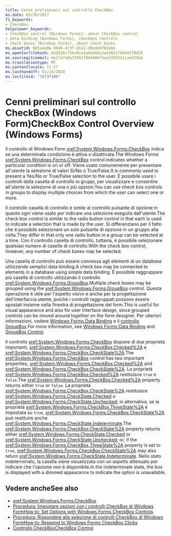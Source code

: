 ```yaml
---
title: Cenni preliminari sul controllo CheckBox
ms.date: 03/30/2017
f1_keywords:
- CheckBox
helpviewer_keywords:
- CheckBox control [Windows Forms], about CheckBox control
- data binding [Windows Forms], checkbox controls
- check boxes [Windows Forms], about check boxes
ms.assetid: 085a4e0b-9046-473f-b141-d0edddfb2ebb
ms.openlocfilehash: b42816cf1bc0ce1ab6db0a2a436b17b0d4370d59
ms.sourcegitcommit: de17a7a0a37042f0d4406f5ae5393531caeb25ba
ms.translationtype: MT
ms.contentlocale: it-IT
ms.lasthandoff: 01/24/2020
ms.locfileid: "76737100"
---
```

# <a name="checkbox-control-overview-windows-forms"></a><span data-ttu-id="c9e6d-102">Cenni preliminari sul controllo CheckBox (Windows Form)</span><span class="sxs-lookup"><span data-stu-id="c9e6d-102">CheckBox Control Overview (Windows Forms)</span></span>
<span data-ttu-id="c9e6d-103">Il controllo di Windows Form <xref:System.Windows.Forms.CheckBox> indica se una determinata condizione è attiva o disattivata.</span><span class="sxs-lookup"><span data-stu-id="c9e6d-103">The Windows Forms <xref:System.Windows.Forms.CheckBox> control indicates whether a particular condition is on or off.</span></span> <span data-ttu-id="c9e6d-104">Viene usato comunemente per presentare all'utente la selezione di valori Sì/No o True/False.</span><span class="sxs-lookup"><span data-stu-id="c9e6d-104">It is commonly used to present a Yes/No or True/False selection to the user.</span></span> <span data-ttu-id="c9e6d-105">È possibile usare i controlli della casella di controllo in gruppi, per visualizzare e consentire all'utente la selezione di una o più opzioni.</span><span class="sxs-lookup"><span data-stu-id="c9e6d-105">You can use check box controls in groups to display multiple choices from which the user can select one or more.</span></span>  
  
 <span data-ttu-id="c9e6d-106">Il controllo casella di controllo è simile al controllo pulsante di opzione in quanto ogni viene usato per indicare una selezione eseguita dall'utente.</span><span class="sxs-lookup"><span data-stu-id="c9e6d-106">The check box control is similar to the radio button control in that each is used to indicate a selection that is made by the user.</span></span> <span data-ttu-id="c9e6d-107">Si differenziano per il fatto che è possibile selezionare un solo pulsante di opzione in un gruppo alla volta.</span><span class="sxs-lookup"><span data-stu-id="c9e6d-107">They differ in that only one radio button in a group can be selected at a time.</span></span> <span data-ttu-id="c9e6d-108">Con il controllo casella di controllo, tuttavia, è possibile selezionare qualsiasi numero di caselle di controllo.</span><span class="sxs-lookup"><span data-stu-id="c9e6d-108">With the check box control, however, any number of check boxes may be selected.</span></span>  
  
 <span data-ttu-id="c9e6d-109">Una casella di controllo può essere connessa agli elementi di un database utilizzando semplici data binding.</span><span class="sxs-lookup"><span data-stu-id="c9e6d-109">A check box may be connected to elements in a database using simple data binding.</span></span> <span data-ttu-id="c9e6d-110">È possibile raggruppare più caselle di controllo utilizzando il controllo <xref:System.Windows.Forms.GroupBox>.</span><span class="sxs-lookup"><span data-stu-id="c9e6d-110">Multiple check boxes may be grouped using the <xref:System.Windows.Forms.GroupBox> control.</span></span> <span data-ttu-id="c9e6d-111">Questa operazione è utile per l'aspetto visivo e anche per la progettazione dell'interfaccia utente, poiché i controlli raggruppati possono essere spostati insieme nella finestra di progettazione del form.</span><span class="sxs-lookup"><span data-stu-id="c9e6d-111">This is useful for visual appearance and also for user interface design, since grouped controls can be moved around together on the form designer.</span></span> <span data-ttu-id="c9e6d-112">Per ulteriori informazioni, vedere [Windows Forms Data Binding](../windows-forms-data-binding.md) e il [controllo GroupBox](groupbox-control-windows-forms.md).</span><span class="sxs-lookup"><span data-stu-id="c9e6d-112">For more information, see [Windows Forms Data Binding](../windows-forms-data-binding.md) and [GroupBox Control](groupbox-control-windows-forms.md).</span></span>  
  
 <span data-ttu-id="c9e6d-113">Il controllo <xref:System.Windows.Forms.CheckBox> dispone di due proprietà importanti, <xref:System.Windows.Forms.CheckBox.Checked%2A> e <xref:System.Windows.Forms.CheckBox.CheckState%2A>.</span><span class="sxs-lookup"><span data-stu-id="c9e6d-113">The <xref:System.Windows.Forms.CheckBox> control has two important properties, <xref:System.Windows.Forms.CheckBox.Checked%2A> and <xref:System.Windows.Forms.CheckBox.CheckState%2A>.</span></span> <span data-ttu-id="c9e6d-114">La proprietà <xref:System.Windows.Forms.CheckBox.Checked%2A> restituisce `true` o `false`.</span><span class="sxs-lookup"><span data-stu-id="c9e6d-114">The <xref:System.Windows.Forms.CheckBox.Checked%2A> property returns either `true` or `false`.</span></span> <span data-ttu-id="c9e6d-115">La proprietà <xref:System.Windows.Forms.CheckBox.CheckState%2A> restituisce <xref:System.Windows.Forms.CheckState.Checked> o <xref:System.Windows.Forms.CheckState.Unchecked>; in alternativa, se la proprietà <xref:System.Windows.Forms.CheckBox.ThreeState%2A> è impostata su `true`, <xref:System.Windows.Forms.CheckBox.CheckState%2A> può restituire anche <xref:System.Windows.Forms.CheckState.Indeterminate>.</span><span class="sxs-lookup"><span data-stu-id="c9e6d-115">The <xref:System.Windows.Forms.CheckBox.CheckState%2A> property returns either <xref:System.Windows.Forms.CheckState.Checked> or <xref:System.Windows.Forms.CheckState.Unchecked>; or, if the <xref:System.Windows.Forms.CheckBox.ThreeState%2A> property is set to `true`, <xref:System.Windows.Forms.CheckBox.CheckState%2A> may also return <xref:System.Windows.Forms.CheckState.Indeterminate>.</span></span> <span data-ttu-id="c9e6d-116">Nello stato indeterminato, la casella viene visualizzata con un aspetto attenuato per indicare che l'opzione non è disponibile.</span><span class="sxs-lookup"><span data-stu-id="c9e6d-116">In the indeterminate state, the box is displayed with a dimmed appearance to indicate the option is unavailable.</span></span>  
  
## <a name="see-also"></a><span data-ttu-id="c9e6d-117">Vedere anche</span><span class="sxs-lookup"><span data-stu-id="c9e6d-117">See also</span></span>

- <xref:System.Windows.Forms.CheckBox>
- [<span data-ttu-id="c9e6d-118">Procedura: Impostare opzioni con i controlli CheckBox di Windows Form</span><span class="sxs-lookup"><span data-stu-id="c9e6d-118">How to: Set Options with Windows Forms CheckBox Controls</span></span>](how-to-set-options-with-windows-forms-checkbox-controls.md)
- [<span data-ttu-id="c9e6d-119">Procedura: Rispondere alla selezione di controlli CheckBox di Windows Form</span><span class="sxs-lookup"><span data-stu-id="c9e6d-119">How to: Respond to Windows Forms CheckBox Clicks</span></span>](how-to-respond-to-windows-forms-checkbox-clicks.md)
- [<span data-ttu-id="c9e6d-120">Controllo CheckBox</span><span class="sxs-lookup"><span data-stu-id="c9e6d-120">CheckBox Control</span></span>](checkbox-control-windows-forms.md)

